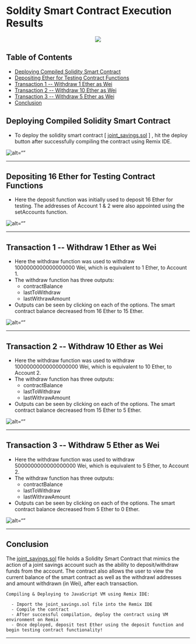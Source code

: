# Soldity Smart Contract Execution Results

<p align="center">
  <img src="https://external-content.duckduckgo.com/iu/?u=https%3A%2F%2Fazcoinnews.com%2Fwp-content%2Fuploads%2F2020%2F06%2Fethereum-wallets-with-at-least-32-eth-the-amount-required-for-eth-2-0-staking-have-grown-by-13-this-year.jpg&f=1&nofb=1&ipt=a2b78255efe74c8f3d0821c58e1a392548b6da26c9de1e59e5aac5453473be86&ipo=images"/>
</p>


## Table of Contents
  - [Deploying Compiled Solidity Smart Contract](#deploying-compiled-solidity-smart-contract)
  - [Depositing Ether for Testing Contract Functions](#depositing-16-ether-for-testing-contract-functions)
  - [Transaction 1 -- Withdraw 1 Ether as Wei](#transaction-1----withdraw-1-ether-as-wei)
  - [Transaction 2 -- Withdraw 10 Ether as Wei](#transaction-2----withdraw-10-ether-as-wei)
  - [Transaction 3 -- Withdraw 5 Ether as Wei](#transaction-3----withdraw-5-ether-as-wei)
  - [Conclusion](#conclusion)


## Deploying Compiled Solidity Smart Contract

* To deploy the solidity smart contract [ [joint_savings.sol](./joint_savings.sol) ] , hit the deploy button after successfully compiling the contract using Remix IDE.

![alt=“”](./Deploying_Compiled_Solidity_Contract.png)

---

## Depositing 16 Ether for Testing Contract Functions

* Here the deposit function was initially used to deposit 16 Ether for testing. The addresses of Account 1 & 2 were also appointed using the setAccounts function.

![alt=“”](./Depositing_Ether_and_Defining_Ethereum_Addresses.png)

---

## Transaction 1 -- Withdraw 1 Ether as Wei

* Here the withdraw function was used to withdraw 1000000000000000000 Wei, which is equivalent to 1 Ether, to Account 1.
* The withdraw function has three outputs:
  * contractBalance
  * lastToWithdraw
  * lastWithrawAmount
* Outputs can be seen by clicking on each of the options. The smart contract balance decreased from 16 Ether to 15 Ether.

![alt=“”](./Transaction_1.png)

---

## Transaction 2 -- Withdraw 10 Ether as Wei

* Here the withdraw function was used to withdraw 10000000000000000000 Wei, which is equivalent to 10 Ether, to Account 2.
* The withdraw function has three outputs:
  * contractBalance
  * lastToWithdraw
  * lastWithrawAmount
* Outputs can be seen by clicking on each of the options. The smart contract balance decreased from 15 Ether to 5 Ether.

![alt=“”](./Transaction_2.png)

---

## Transaction 3 -- Withdraw 5 Ether as Wei

* Here the withdraw function was used to withdraw 5000000000000000000 Wei, which is equivalent to 5 Ether, to Account 2.
* The withdraw function has three outputs:
  * contractBalance
  * lastToWithdraw
  * lastWithrawAmount
* Outputs can be seen by clicking on each of the options. The smart contract balance decreased from 5 Ether to 0 Ether.

![alt=“”](./Transaction_3.png)

---

## Conclusion

The [joint_savings.sol](./joint_savings.sol) file holds a Solidity Smart Contract that mimics the action of a joint savings account such as the ability to deposit/withdraw funds from the account. The contract also allows the user to view the current balance of the smart contract as well as the withdrawl addresses and amount withdrawn (in Wei), after each transaction.

    Compiling & Deploying to JavaScript VM using Remix IDE: 

      - Import the joint_savings.sol file into the Remix IDE 
      - Compile the contract 
      - After successful compilation, deploy the contract using VM environment on Remix 
      - Once deployed, deposit test Ether using the deposit function and begin testing contract functionality!

---
